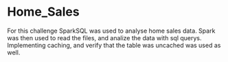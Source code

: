 # Home_Sales

For this challenge SparkSQL was used to analyse home sales data. Spark was then used to  read the files, and analize the data with sql querys. Implementing caching, and verify that the table was uncached was used as well.
